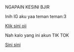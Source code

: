 
<!DOCTYPEhtml>
<html lang="en">
    <head>
       <title>dava anjing</title>
    </head>
    <body>
                <meta charset="UTF-8">
        <p>NGAPAIN KESINI BJIR</p>
        <p></p>
        <p>Inih IG aku yaa teman teman:3</p>
        <a href="https://www.instagram.com/dava_something_slebew?igsh=bHEzcmM0ODR5dDZj">Klik sini oii</a>
        <p></p>
        <p>Nah kalo yang ini akun TIK TOK <P>
            <a href="https://www.tiktok.com/@davarabby?_t=8jOEE7v0vSb&_r=1">Sini sini</a>
            

</html>
